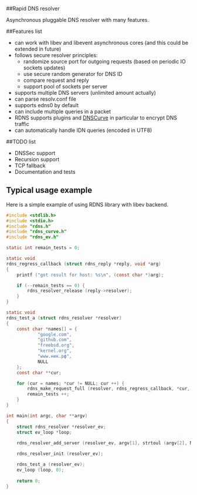 ##Rapid DNS resolver

Asynchronous pluggable DNS resolver with many features.

##Features list

- can work with libev and libevent asynchronous cores (and this could be extended in future)
- follows secure resolver principles:
	+ randomize source port for outgoing requests (based on periodic IO sockets updates)
	+ use secure random generator for DNS ID
	+ compare request and reply
	+ support pool of sockets per server
- supports multiple DNS servers (unlimited amount actually)
- can parse resolv.conf file
- supports edns0 by default
- can include multiple queries in a packet
- RDNS supports plugins and [DNSCurve](http://dnscurve.org) in particular to encrypt DNS traffic
- can automatically handle IDN queries (encoded in UTF8)


##TODO list

- DNSSec support
- Recursion support
- TCP fallback
- Documentation and tests

## Typical usage example

Here is a simple example of using RDNS library with libev backend.

~~~c
#include <stdlib.h>
#include <stdio.h>
#include "rdns.h"
#include "rdns_curve.h"
#include "rdns_ev.h"

static int remain_tests = 0;

static void
rdns_regress_callback (struct rdns_reply *reply, void *arg)
{
	printf ("got result for host: %s\n", (const char *)arg);

	if (--remain_tests == 0) {
		rdns_resolver_release (reply->resolver);
	}
}

static void
rdns_test_a (struct rdns_resolver *resolver)
{
	const char *names[] = {
			"google.com",
			"github.com",
			"freebsd.org",
			"kernel.org",
			"www.ник.рф",
			NULL
	};
	const char **cur;

	for (cur = names; *cur != NULL; cur ++) {
		rdns_make_request_full (resolver, rdns_regress_callback, *cur, 1.0, 2, *cur, 1, DNS_REQUEST_A);
		remain_tests ++;
	}
}

int main(int argc, char **argv) 
{
	struct rdns_resolver *resolver_ev;
	struct ev_loop *loop;
	
	rdns_resolver_add_server (resolver_ev, argv[1], strtoul (argv[2], NULL, 10), 0, 8);

	rdns_resolver_init (resolver_ev);

	rdns_test_a (resolver_ev);
	ev_loop (loop, 0);
	
	return 0;
}
~~~